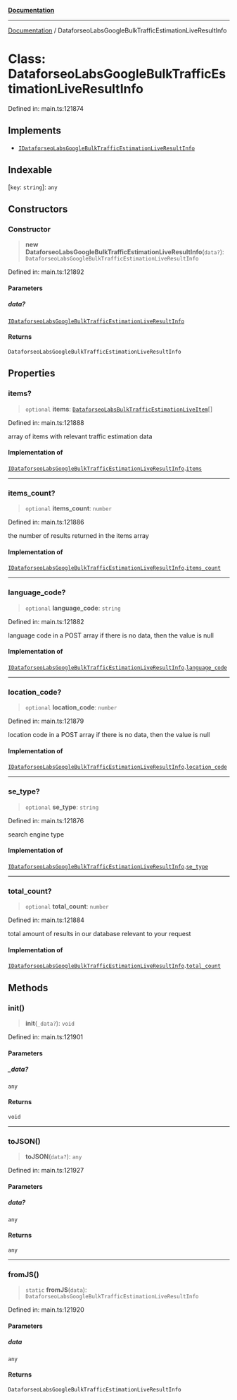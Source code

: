 [**Documentation**](../README.md)

***

[Documentation](../README.md) / DataforseoLabsGoogleBulkTrafficEstimationLiveResultInfo

# Class: DataforseoLabsGoogleBulkTrafficEstimationLiveResultInfo

Defined in: main.ts:121874

## Implements

- [`IDataforseoLabsGoogleBulkTrafficEstimationLiveResultInfo`](../interfaces/IDataforseoLabsGoogleBulkTrafficEstimationLiveResultInfo.md)

## Indexable

\[`key`: `string`\]: `any`

## Constructors

### Constructor

> **new DataforseoLabsGoogleBulkTrafficEstimationLiveResultInfo**(`data?`): `DataforseoLabsGoogleBulkTrafficEstimationLiveResultInfo`

Defined in: main.ts:121892

#### Parameters

##### data?

[`IDataforseoLabsGoogleBulkTrafficEstimationLiveResultInfo`](../interfaces/IDataforseoLabsGoogleBulkTrafficEstimationLiveResultInfo.md)

#### Returns

`DataforseoLabsGoogleBulkTrafficEstimationLiveResultInfo`

## Properties

### items?

> `optional` **items**: [`DataforseoLabsBulkTrafficEstimationLiveItem`](DataforseoLabsBulkTrafficEstimationLiveItem.md)[]

Defined in: main.ts:121888

array of items with relevant traffic estimation data

#### Implementation of

[`IDataforseoLabsGoogleBulkTrafficEstimationLiveResultInfo`](../interfaces/IDataforseoLabsGoogleBulkTrafficEstimationLiveResultInfo.md).[`items`](../interfaces/IDataforseoLabsGoogleBulkTrafficEstimationLiveResultInfo.md#items)

***

### items\_count?

> `optional` **items\_count**: `number`

Defined in: main.ts:121886

the number of results returned in the items array

#### Implementation of

[`IDataforseoLabsGoogleBulkTrafficEstimationLiveResultInfo`](../interfaces/IDataforseoLabsGoogleBulkTrafficEstimationLiveResultInfo.md).[`items_count`](../interfaces/IDataforseoLabsGoogleBulkTrafficEstimationLiveResultInfo.md#items_count)

***

### language\_code?

> `optional` **language\_code**: `string`

Defined in: main.ts:121882

language code in a POST array
if there is no data, then the value is null

#### Implementation of

[`IDataforseoLabsGoogleBulkTrafficEstimationLiveResultInfo`](../interfaces/IDataforseoLabsGoogleBulkTrafficEstimationLiveResultInfo.md).[`language_code`](../interfaces/IDataforseoLabsGoogleBulkTrafficEstimationLiveResultInfo.md#language_code)

***

### location\_code?

> `optional` **location\_code**: `number`

Defined in: main.ts:121879

location code in a POST array
if there is no data, then the value is null

#### Implementation of

[`IDataforseoLabsGoogleBulkTrafficEstimationLiveResultInfo`](../interfaces/IDataforseoLabsGoogleBulkTrafficEstimationLiveResultInfo.md).[`location_code`](../interfaces/IDataforseoLabsGoogleBulkTrafficEstimationLiveResultInfo.md#location_code)

***

### se\_type?

> `optional` **se\_type**: `string`

Defined in: main.ts:121876

search engine type

#### Implementation of

[`IDataforseoLabsGoogleBulkTrafficEstimationLiveResultInfo`](../interfaces/IDataforseoLabsGoogleBulkTrafficEstimationLiveResultInfo.md).[`se_type`](../interfaces/IDataforseoLabsGoogleBulkTrafficEstimationLiveResultInfo.md#se_type)

***

### total\_count?

> `optional` **total\_count**: `number`

Defined in: main.ts:121884

total amount of results in our database relevant to your request

#### Implementation of

[`IDataforseoLabsGoogleBulkTrafficEstimationLiveResultInfo`](../interfaces/IDataforseoLabsGoogleBulkTrafficEstimationLiveResultInfo.md).[`total_count`](../interfaces/IDataforseoLabsGoogleBulkTrafficEstimationLiveResultInfo.md#total_count)

## Methods

### init()

> **init**(`_data?`): `void`

Defined in: main.ts:121901

#### Parameters

##### \_data?

`any`

#### Returns

`void`

***

### toJSON()

> **toJSON**(`data?`): `any`

Defined in: main.ts:121927

#### Parameters

##### data?

`any`

#### Returns

`any`

***

### fromJS()

> `static` **fromJS**(`data`): `DataforseoLabsGoogleBulkTrafficEstimationLiveResultInfo`

Defined in: main.ts:121920

#### Parameters

##### data

`any`

#### Returns

`DataforseoLabsGoogleBulkTrafficEstimationLiveResultInfo`
